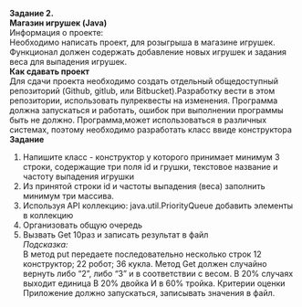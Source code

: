**Задание 2.**  
**Магазин игрушек (Java)**  
Информация о проекте:  
Необходимо написать проект, для розыгрыша в магазине игрушек. Функционал должен содержать добавление новых игрушек и задания веса для выпадения игрушек.  
**Как сдавать проект**  
Для сдачи проекта необходимо создать отдельный общедоступный репозиторий (Github, gitlub, или Bitbucket).Разработку вести в этом репозитории, использовать пулреквесты на изменения. Программа должна запускаться и работать, ошибок при выполнении программы быть не должно. Программа,может использоваться в различных системах, поэтому необходимо разработать класс ввиде конструктора  
**Задание**  
1) Напишите класс - конструктор у которого принимает минимум 3 строки, содержащие три поля id и грушки, текстовое название и частоту выпадения игрушки
2) Из принятой строки id и частоты выпадения (веса) заполнить минимум три массива.
3) Используя API коллекцию: java.util.PriorityQueue добавить элементы в коллекцию
4) Организовать общую очередь
5) Вызвать Get 10раз и записать результат в файл  
*Подсказка:*  
В метод put передаете последовательно несколько строк 12 конструктор; 22 робот; 36 кукла. Метод Get должен случайно вернуть либо “2”, либо “3” и в соответствии с весом.
В 20% случаях выходит единица
В 20% двойка
И в 60% тройка.
Критерии оценки
Приложение должно запускаться, записывать значения в файл.